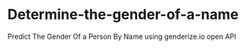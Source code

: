 # Determine-the-gender-of-a-name
Predict The Gender Of a Person By Name using genderize.io open API
